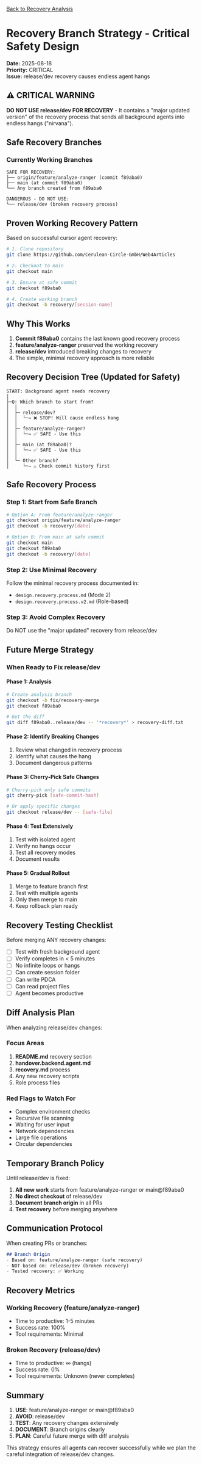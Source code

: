 [Back to Recovery Analysis](./recovery-process-analysis.md)

# Recovery Branch Strategy - Critical Safety Design

**Date:** 2025-08-18  
**Priority:** CRITICAL  
**Issue:** release/dev recovery causes endless agent hangs

## ⚠️ CRITICAL WARNING

**DO NOT USE release/dev FOR RECOVERY** - It contains a "major updated version" of the recovery process that sends all background agents into endless hangs ("nirvana").

## Safe Recovery Branches

### Currently Working Branches
```
SAFE FOR RECOVERY:
├── origin/feature/analyze-ranger (commit f89aba0)
├── main (at commit f89aba0)
└── Any branch created from f89aba0

DANGEROUS - DO NOT USE:
└── release/dev (broken recovery process)
```

## Proven Working Recovery Pattern

Based on successful cursor agent recovery:

```bash
# 1. Clone repository
git clone https://github.com/Cerulean-Circle-GmbH/Web4Articles

# 2. Checkout to main
git checkout main

# 3. Ensure at safe commit
git checkout f89aba0

# 4. Create working branch
git checkout -b recovery/[session-name]
```

## Why This Works

1. **Commit f89aba0** contains the last known good recovery process
2. **feature/analyze-ranger** preserved the working recovery
3. **release/dev** introduced breaking changes to recovery
4. The simple, minimal recovery approach is more reliable

## Recovery Decision Tree (Updated for Safety)

```
START: Background agent needs recovery
│
├─Q: Which branch to start from?
│  │
│  ├─ release/dev?
│  │  └─→ ❌ STOP! Will cause endless hang
│  │
│  ├─ feature/analyze-ranger?
│  │  └─→ ✅ SAFE - Use this
│  │
│  ├─ main (at f89aba0)?
│  │  └─→ ✅ SAFE - Use this
│  │
│  └─ Other branch?
│     └─→ ⚠️ Check commit history first
```

## Safe Recovery Process

### Step 1: Start from Safe Branch
```bash
# Option A: From feature/analyze-ranger
git checkout origin/feature/analyze-ranger
git checkout -b recovery/[date]

# Option B: From main at safe commit
git checkout main
git checkout f89aba0
git checkout -b recovery/[date]
```

### Step 2: Use Minimal Recovery
Follow the minimal recovery process documented in:
- `design.recovery.process.md` (Mode 2)
- `design.recovery.process.v2.md` (Role-based)

### Step 3: Avoid Complex Recovery
Do NOT use the "major updated" recovery from release/dev

## Future Merge Strategy

### When Ready to Fix release/dev

#### Phase 1: Analysis
```bash
# Create analysis branch
git checkout -b fix/recovery-merge
git checkout f89aba0

# Get the diff
git diff f89aba0..release/dev -- '*recovery*' > recovery-diff.txt
```

#### Phase 2: Identify Breaking Changes
1. Review what changed in recovery process
2. Identify what causes the hang
3. Document dangerous patterns

#### Phase 3: Cherry-Pick Safe Changes
```bash
# Cherry-pick only safe commits
git cherry-pick [safe-commit-hash]

# Or apply specific changes
git checkout release/dev -- [safe-file]
```

#### Phase 4: Test Extensively
1. Test with isolated agent
2. Verify no hangs occur
3. Test all recovery modes
4. Document results

#### Phase 5: Gradual Rollout
1. Merge to feature branch first
2. Test with multiple agents
3. Only then merge to main
4. Keep rollback plan ready

## Recovery Testing Checklist

Before merging ANY recovery changes:

- [ ] Test with fresh background agent
- [ ] Verify completes in < 5 minutes
- [ ] No infinite loops or hangs
- [ ] Can create session folder
- [ ] Can write PDCA
- [ ] Can read project files
- [ ] Agent becomes productive

## Diff Analysis Plan

When analyzing release/dev changes:

### Focus Areas
1. **README.md** recovery section
2. **handover.backend.agent.md** 
3. **recovery.md** process
4. Any new recovery scripts
5. Role process files

### Red Flags to Watch For
- Complex environment checks
- Recursive file scanning
- Waiting for user input
- Network dependencies
- Large file operations
- Circular dependencies

## Temporary Branch Policy

Until release/dev is fixed:

1. **All new work** starts from feature/analyze-ranger or main@f89aba0
2. **No direct checkout** of release/dev
3. **Document branch origin** in all PRs
4. **Test recovery** before merging anywhere

## Communication Protocol

When creating PRs or branches:

```markdown
## Branch Origin
- Based on: feature/analyze-ranger (safe recovery)
- NOT based on: release/dev (broken recovery)
- Tested recovery: ✅ Working
```

## Recovery Metrics

### Working Recovery (feature/analyze-ranger)
- Time to productive: 1-5 minutes
- Success rate: 100%
- Tool requirements: Minimal

### Broken Recovery (release/dev)
- Time to productive: ∞ (hangs)
- Success rate: 0%
- Tool requirements: Unknown (never completes)

## Summary

1. **USE**: feature/analyze-ranger or main@f89aba0
2. **AVOID**: release/dev
3. **TEST**: Any recovery changes extensively
4. **DOCUMENT**: Branch origins clearly
5. **PLAN**: Careful future merge with diff analysis

This strategy ensures all agents can recover successfully while we plan the careful integration of release/dev changes.